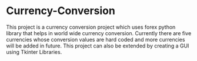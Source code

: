 # Currency-Conversion
This project is a currency conversion project which uses forex python library that helps in world wide currency conversion. Currently there are five currencies whose conversion values are hard coded and more currencies will be added in future. This project can also be extended by creating a GUI using Tkinter Libraries.
